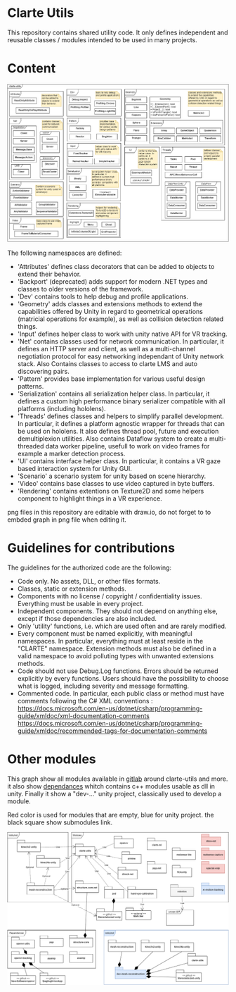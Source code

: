 Clarte Utils
===============

This repository contains shared utility code. It only defines independent and
reusable classes / modules intended to be used in many projects.

Content
===============

![clarte-utils](clarte.png "clarte-utils")

The following namespaces are defined:
- 'Attributes' defines class decorators that can be added to objects to extend
  their behavior.
- 'Backport' (deprecated) adds support for modern .NET types and classes to
  older versions of the framework.
- 'Dev' contains tools to help debug and profile applications.
- 'Geometry' adds classes and extensions methods to extend the capabilities
  offered by Unity in regard to geometrical operations (matricial operations
  for example), as well as collision detection related things.
- 'Input' defines helper class to work with unity native API for VR tracking.
- 'Net' contains classes used for network communication. In particular, it
  defines an HTTP server and client, as well as a multi-channel negotiation
  protocol for easy networking independant of Unity network stack. Also
  Contains classes to access to clarte LMS and auto discovering pairs.
- 'Pattern' provides base implementation for various useful design patterns.
- 'Serialization' contains all serialization helper class. In particular, it
  defines a custom high performance binary serializer compatible with all
  platforms (including hololens).
- 'Threads' defines classes and helpers to simplify parallel development. In
  particular, it defines a platform agnostic wrapper for threads that can be
  used on hololens. It also defines thread pool, future and execution
  demultiplexion utilities. Also contains Dataflow system to create a multi-
  threaded data worker pipeline, usefull to work on video frames for example
  a marker detection process.
- 'UI' contains interface helper class. In particular, it contains a VR gaze
  based interaction system for Unity GUI.
- 'Scenario' a scenario system for unity based on scene hierarchy.
- 'Video' contains base classes to use video captured in byte buffers.
- 'Rendering' contains extentions on Texture2D and some helpers component
  to highlight things in a VR experience.

png files in this repository are editable with draw.io, do not forget to
to embded graph in png file when editing it.

Guidelines for contributions
===============

The guidelines for the authorized code are the following:
- Code only. No assets, DLL, or other files formats.
- Classes, static or extension methods.
- Components with no license / copyright / confidentiality issues. Everything
  must be usable in every project.
- Independent components. They should not depend on anything else, except if
  those dependencies are also included.
- Only 'utility' functions, i.e. which are used often and are rarely modified.
- Every component must be named explicitly, with meaningful namespaces.
  In particular, everything must at least reside in the "CLARTE" namespace.
  Extension methods must also be defined in a valid namespace to avoid
  polluting types with unwanted extensions methods.
- Code should not use Debug.Log functions. Errors should be returned explicitly
  by every functions. Users should have the possibility to choose what is
  logged, including severity and message formatting.
- Commented code. In particular, each public class or method must have
  comments following the C# XML conventions :
  https://docs.microsoft.com/en-us/dotnet/csharp/programming-guide/xmldoc/xml-documentation-comments
  https://docs.microsoft.com/en-us/dotnet/csharp/programming-guide/xmldoc/recommended-tags-for-documentation-comments

Other modules
===============

This graph show all modules available in [gitlab](https://gitlab.clarte.asso.fr/modules)
around clarte-utils and more. it also show [dependances](https://gitlab.clarte.asso.fr/dependances) whitch contains c++ modules usable as dll in unity. Finally it show a "dev-..."
unity project, classically used to develop a module.

Red color is used for modules that are empty, blue for unity project.
the black square show submodules link.

![modules](modules.png "modules")
